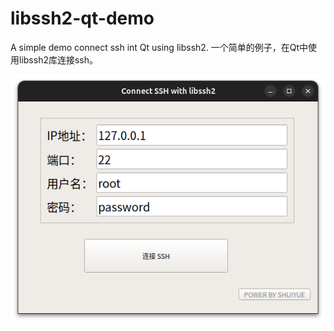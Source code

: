 # libssh2-qt-demo
A simple demo connect ssh int Qt using libssh2. 一个简单的例子，在Qt中使用libssh2库连接ssh。

![](.\TestSSH\Pic\window.png)
